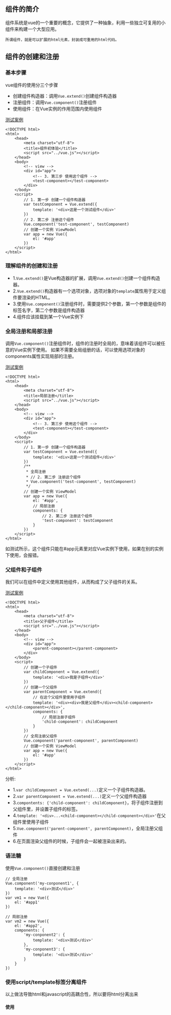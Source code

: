## 组件的简介
组件系统是vue的一个重要的概念，它提供了一种抽象，利用一些独立可复用的小组件来构建一个大型应用。
```
所谓组件，就是可以扩展的html元素，封装成可重用的html代码。
```

## 组件的创建和注册
### 基本步骤
vue组件的使用分三个步骤
- 创建组件构造器：调用`Vue.extend()`创建组件构造器
- 注册组件：调用`Vue.component()`注册组件
- 使用组件：在Vue实例的作用范围内使用组件

[测试案例]('./组件初体验.html')
```
<!DOCTYPE html>
<html>
    <head>
        <meta charset="utf-8">
        <title>组件初体验</title>
        <script src="../vue.js"></script>     
    </head>
    <body>
        <!-- view -->
        <div id="app">
            <!-- 3. 第三步 使用这个组件 -->
            <test-component></test-component>
        </div>
    </body>
    <script>
        // 1. 第一步 创建一个组件构造器
        var testComponent = Vue.extend({
            template: '<div>这是一个测试组件</div>'
        })
        // 2. 第二步 注册这个组件
        Vue.component('test-component', testComponent)
        // 创建一个实例 ViewModel
        var app = new Vue({
            el: '#app'
        })
    </script>
</html>
```
### 理解组件的创建和注册
- 1.`Vue.extend()`是Vue构造器的扩展，调用`Vue.extend()`创建一个组件构造器。
- 2.`Vue.extend()`构造器有一个选项对象，选项对象的`template`属性用于定义组件要渲染的HTML。
- 3.使用`Vue.compenent()`注册组件时，需要提供2个参数，第一个参数是组件的标签名字，第二个参数是组件构造器
- 4.组件应该挂载到某一个Vue实例下

### 全局注册和局部注册
调用`Vue.component()`注册组件时，组件的注册时全局的，意味着该组件可以被任意的Vue实例下使用。
如果不需要全局组册的话，可以使用选项对象的components属性实现局部的注册。

[测试案例]('./局部注册.html')
```
<!DOCTYPE html>
<html>
    <head>
        <meta charset="utf-8">
        <title>局部注册</title>
        <script src="../vue.js"></script>     
    </head>
    <body>
        <!-- view -->
        <div id="app">
            <!-- 3. 第三步 使用这个组件 -->
            <test-component></test-component>
        </div>
    </body>
    <script>
        // 1. 第一步 创建一个组件构造器
        var testComponent = Vue.extend({
            template: '<div>这是一个测试组件</div>'
        })
        /**
         * 全局注册
         * // 2. 第二步 注册这个组件
         * Vue.component('test-component', testComponent)
         */
        // 创建一个实例 ViewModel
        var app = new Vue({
            el: '#app',
            // 局部注册
            components: {
                // 2. 第二步 注册这个组件
                'test-component': testComponent
            }
        })
    </script>
</html>
```
如测试所示，这个组件只能在#app元素里对应Vue实例下使用，如果在别的实例下使用，会报错。

### 父组件和子组件
我们可以在组件中定义使用其他组件，从而构成了父子组件的关系。

[测试案例]('./父子组件.html')
```
<!DOCTYPE html>
<html>
    <head>
        <meta charset="utf-8">
        <title>父子组件</title>
        <script src="../vue.js"></script>     
    </head>
    <body>
        <!-- view -->
        <div id="app">
            <parent-component></parent-component>
        </div>
    </body>
    <script>
        // 创建一个子组件
        var childComponent = Vue.extend({
            template: '<div>我是子组件</div>'
        })
        // 创建一个父组件
        var parentComponent = Vue.extend({
            // 在这个父组件里使用子组件
            template: '<div><div>我是父组件</div><child-component></child-component></div>',
            components: {
                // 局部注册子组件
                'child-component': childComponent
            }
        })
        // 全局注册父组件
        Vue.component('parent-component', parentComponent)
        // 创建一个实例 ViewModel
        var app = new Vue({
            el: '#app'
        })
    </script>
</html>
```
分析:
- 1.`var childComponent = Vue.extend(...)`定义一个子组件构造器。
- 2.`var parentComponent = Vue.extend(...)`定义一个父组件构造器
- 3.`compontents: {'child-component': childComponent}`，将子组件注册到父组件里，并设置子组件的标签。
- 4.`template: '<div>...<child-component></child-component></div>'`在父组件里使用子组件
- 5.`Vue.component('parent-component', parentComponent)`，全局注册父组件
- 6.在页面渲染父组件的时候，子组件会一起被渲染出来的。

### 语法糖
使用`Vue.component()`直接创建和注册
```
// 全局注册
Vue.component('my-conponent1', {
    template: '<div>测试</div>'
})
var vm1 = new Vue({
    el: '#app1'
})
```
```
// 局部注册
var vm2 = new Vue({
    el: '#app2',
    components: {
        'my-conponent2': {
            template: '<div>测试</div>'
        },
        'my-conponent3': {
            template: '<div>测试</div>'
        }
    }
})
```

### 使用script/template标签分离组件
以上做法导致html和javascript的高耦合性，所以要将html分离出来
#### 使用<script>标签
```
<body>
    <div id="app">
        <my-component></my-component>
    </div>
    <script type="text/x-template" id="myComponent">
        <div>子组件</div>
    </script>
</body>
<script>
    Vue.component('my-component', {
        template: '#myComponent'
    })
    new Vue({
        el: '#app'
    })
</script>
```
注意：
-1:template选线不再是html元素，而是一个id。
-2:使用script标签时候，type指定为text/x-template，意在告诉浏览器这不是一段js脚本，浏览器在解析html文档的时候会忽略script标签内定义的内容。

#### 使用<template>标签
```
<body>
    <div id="app">
        <my-component></my-component>
    </div>
    <template id="myComponent">
        <div>子组件</div>
    </template>
</body>
<script>
    Vue.component('my-component', {
        template: '#myComponent'
    })
    new Vue({
        el: '#app'
    })
</script>
```

## 使用props
组件实例的作用域是孤立的，这意味着不能在子组件的模版内直接引用父组件的数据，所以要通过props把数据传给子组件。

### props基础示例
```
var vm = new Vue({
    el: '#app',
    data: {
        name: 'name111',
        age: 28
    },
    components: {
        'my-component': {
            template: '#myComponent',
            props: ['myName', 'myAge']
        }
    }
})
```
通过在子组件中定义props属性，子组件才能用父组件数据。
```
<template id="myComponent">
    <div>
        <div>{{ myName }}</div>
        <div>{{ myAge }}</div>
    </div>
</template>
```
将父组件的数据通过已经定义好的props属性传递给子组件。
```
<div id="app">
    <my-component v-bind:my-name="name" v-bind:my-age="age"></my-component>
</div>
```
注意：在props中定义的myName，在用特性时候需要转换成my-name。


